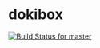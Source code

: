 dokibox
=======
[![Build Status for master](https://travis-ci.org/mileswu/dokibox.png?branch=master)](https://travis-ci.org/mileswu/dokibox)
